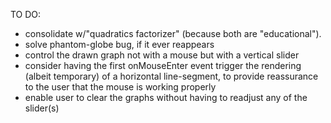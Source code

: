 TO DO:
* consolidate w/"quadratics factorizer" (because both are "educational").
* solve phantom-globe bug, if it ever reappears
* control the drawn graph not with a mouse but with a vertical slider
* consider having the first onMouseEnter event trigger the rendering (albeit temporary) of a horizontal line-segment, to provide reassurance to the user that the mouse is working properly
* enable user to clear the graphs without having to readjust any of the slider(s)
